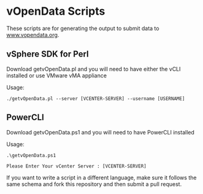 # vOpenData Scripts
These scripts are for generating the output to submit data to www.vopendata.org.

## vSphere SDK for Perl

Download getvOpenData.pl and you will need to have either the vCLI installed or use VMware vMA appliance

Usage:

	./getvOpenData.pl --server [VCENTER-SERVER] --username [USERNAME]

## PowerCLI

Download getvOpenData.ps1 and you will need to have PowerCLI installed

Usage:

	.\getvOpenData.ps1

	Please Enter Your vCenter Server : [VCENTER-SERVER]

If you want to write a script in a different language, make sure it follows the same schema and fork this repository and then submit a pull request.
